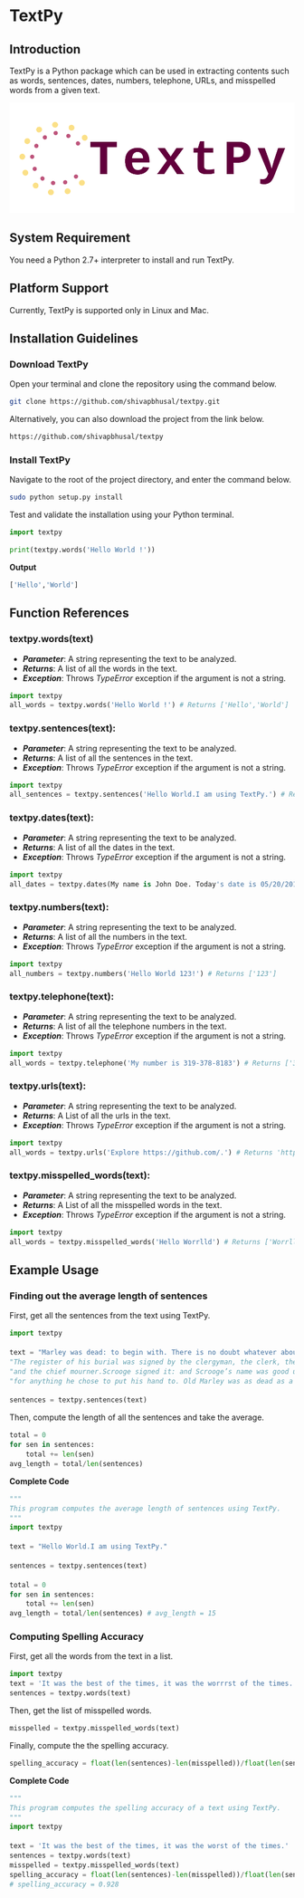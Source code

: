 # TextPy
## Introduction
TextPy is a Python package which can be used in extracting contents such as words, sentences, dates, numbers, telephone,
URLs, and misspelled words from a given text. 
 
![alt text](docs/images/logo_transparent.png "Logo Title Text 1")

## System Requirement
You need a Python 2.7+ interpreter to install and run TextPy.

## Platform Support
Currently, TextPy is supported only in Linux and Mac.

## Installation Guidelines
### Download TextPy
Open your terminal and clone the repository using the command below.
```Bash
git clone https://github.com/shivapbhusal/textpy.git
```

Alternatively, you can also download the project from the link below.
```Bash
https://github.com/shivapbhusal/textpy
```

### Install TextPy
Navigate to the root of the project directory, and enter the command below.
```Bash
sudo python setup.py install
```

Test and validate the installation using your Python terminal.

```python
import textpy
```

```python
print(textpy.words('Hello World !'))
```

**Output**
```Bash
['Hello','World']
```

## Function References
### textpy.words(text)
* ***Parameter***: A string representing the text to be analyzed.
* ***Returns***: A list of all the words in the text.
* ***Exception***: Throws *TypeError* exception if the argument is not a string.

```python
import textpy
all_words = textpy.words('Hello World !') # Returns ['Hello','World']
```

### textpy.sentences(text):
* ***Parameter***: A string representing the text to be analyzed.
* ***Returns***: A list of all the sentences in the text.
* ***Exception***: Throws *TypeError* exception if the argument is not a string.

```python
import textpy
all_sentences = textpy.sentences('Hello World.I am using TextPy.') # Returns ['Hello World.','I am using TextPy.']
```

### textpy.dates(text):
* ***Parameter***: A string representing the text to be analyzed.
* ***Returns***: A list of all the dates in the text.
* ***Exception***: Throws *TypeError* exception if the argument is not a string.

```python
import textpy
all_dates = textpy.dates(My name is John Doe. Today's date is 05/20/2019') # Returns ['05/20/2019']
```

### textpy.numbers(text):
* ***Parameter***: A string representing the text to be analyzed.
* ***Returns***: A list of all the numbers in the text.
* ***Exception***: Throws *TypeError* exception if the argument is not a string.

```python
import textpy
all_numbers = textpy.numbers('Hello World 123!') # Returns ['123']
```

### textpy.telephone(text):
* ***Parameter***: A string representing the text to be analyzed.
* ***Returns***: A list of all the telephone numbers in the text.
* ***Exception***: Throws *TypeError* exception if the argument is not a string.

```python
import textpy
all_words = textpy.telephone('My number is 319-378-8183') # Returns ['319-378-8183']
```

### textpy.urls(text):
* ***Parameter***: A string representing the text to be analyzed.
* ***Returns***: A List of all the urls in the text.
* ***Exception***: Throws *TypeError* exception if the argument is not a string.

```python
import textpy
all_words = textpy.urls('Explore https://github.com/.') # Returns 'https://github.com/'
```

### textpy.misspelled_words(text):
* ***Parameter***: A string representing the text to be analyzed.
* ***Returns***: A List of all the misspelled words in the text.
* ***Exception***: Throws *TypeError* exception if the argument is not a string.

```python
import textpy
all_words = textpy.misspelled_words('Hello Worrlld') # Returns ['Worrlld']
```

## Example Usage
### Finding out the average length of sentences
First, get all the sentences from the text using TextPy. 
```python
import textpy

text = "Marley was dead: to begin with. There is no doubt whatever about that."\ 
"The register of his burial was signed by the clergyman, the clerk, the undertaker,"\ 
"and the chief mourner.Scrooge signed it: and Scrooge’s name was good upon ’Change,"\ 
"for anything he chose to put his hand to. Old Marley was as dead as a door-nail." #Borrowed from A Chrismas Carrol

sentences = textpy.sentences(text)
```

Then, compute the length of all the sentences and take the average.
```python
total = 0
for sen in sentences:
	total += len(sen)
avg_length = total/len(sentences)
```

**Complete Code**
```python
"""
This program computes the average length of sentences using TextPy.
"""
import textpy

text = "Hello World.I am using TextPy."

sentences = textpy.sentences(text)

total = 0
for sen in sentences:
	total += len(sen)
avg_length = total/len(sentences) # avg_length = 15

```

### Computing Spelling Accuracy
First, get all the words from the text in a list.
```python
import textpy
text = 'It was the best of the times, it was the worrrst of the times.'
sentences = textpy.words(text)
```

Then, get the list of misspelled words.
```python
misspelled = textpy.misspelled_words(text)
```

Finally, compute the the spelling accuracy.
```python
spelling_accuracy = float(len(sentences)-len(misspelled))/float(len(sentences))
```

**Complete Code**
```python
"""
This program computes the spelling accuracy of a text using TextPy.
"""
import textpy

text = 'It was the best of the times, it was the worst of the times.'
sentences = textpy.words(text) 
misspelled = textpy.misspelled_words(text)
spelling_accuracy = float(len(sentences)-len(misspelled))/float(len(sentences))
# spelling_accuracy = 0.928

```











